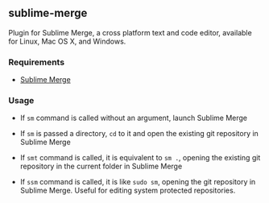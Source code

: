 ## sublime-merge

Plugin for Sublime Merge, a cross platform text and code editor, available for Linux, Mac OS X, and Windows.

### Requirements

 * [Sublime Merge](https://www.sublimemerge.com)

### Usage

 * If `sm` command is called without an argument, launch Sublime Merge

 * If `sm` is passed a directory, `cd` to it and open the existing git repository in Sublime Merge

 * If `smt` command is called, it is equivalent to `sm .`, opening the existing git repository in the current folder in Sublime Merge

 * If `ssm` command is called, it is like `sudo sm`, opening the git repository in Sublime Merge. Useful for editing system protected repositories.
